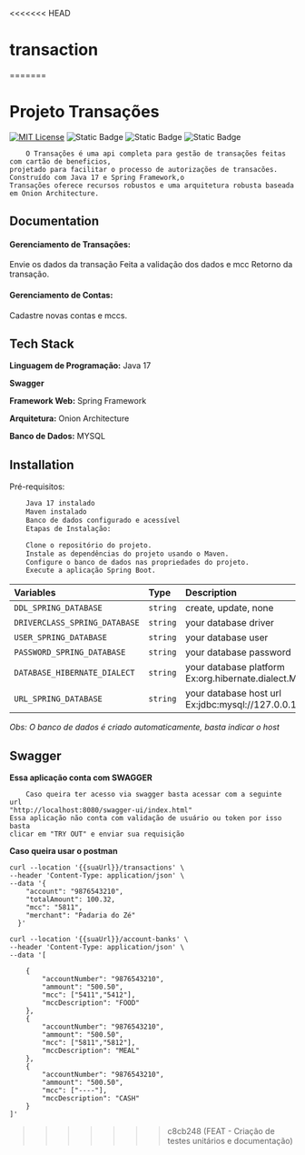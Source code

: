 <<<<<<< HEAD
# transaction
=======

# Projeto Transações
[![MIT License](https://img.shields.io/badge/License-MIT-green.svg)](https://choosealicense.com/licenses/mit/)  ![Static Badge](https://img.shields.io/badge/autor-Anderson-blue)
![Static Badge](https://img.shields.io/badge/stack-java17-blue)  ![Static Badge](https://img.shields.io/badge/framework-spring-green)


        O Transações é uma api completa para gestão de transações feitas com cartão de beneficios, 
    projetado para facilitar o processo de autorizações de transacões. Construído com Java 17 e Spring Framework,o 
    Transações oferece recursos robustos e uma arquitetura robusta baseada em Onion Architecture.


## Documentation


#### Gerenciamento de Transações:

Envie os dados da transação
Feita a validação dos dados e mcc 
Retorno da transação.

#### Gerenciamento de Contas:

Cadastre novas contas e mccs.


## Tech Stack


**Linguagem de Programação:** Java 17

**Swagger**

**Framework Web:** Spring Framework

**Arquitetura:** Onion Architecture

**Banco de Dados:** MYSQL


## Installation

Pré-requisitos:
```bash
    Java 17 instalado
    Maven instalado
    Banco de dados configurado e acessível
    Etapas de Instalação:

    Clone o repositório do projeto.
    Instale as dependências do projeto usando o Maven.
    Configure o banco de dados nas propriedades do projeto.
    Execute a aplicação Spring Boot.
```


| Variables | Type     | Description                                                     |
| :-------- | :------- |:----------------------------------------------------------------|
| `DDL_SPRING_DATABASE` | `string` | create, update, none                                            |
| `DRIVERCLASS_SPRING_DATABASE` | `string` | your database driver                                            |
| `USER_SPRING_DATABASE` | `string` | your database user                                              |
| `PASSWORD_SPRING_DATABASE` | `string` | your database password                                          |
| `DATABASE_HIBERNATE_DIALECT` | `string` | your database platform Ex:org.hibernate.dialect.MySQLDialect    |
| `URL_SPRING_DATABASE` | `string` | your database host url Ex:jdbc:mysql://127.0.0.1:3306/transacao |

*Obs: O banco de dados é criado automaticamente, basta indicar o host*

## Swagger

**Essa aplicação conta com SWAGGER**

        Caso queira ter acesso via swagger basta acessar com a seguinte url 
    "http://localhost:8080/swagger-ui/index.html"
    Essa aplicação não conta com validação de usuário ou token por isso basta 
    clicar em "TRY OUT" e enviar sua requisição 

**Caso queira usar o postman**

```curl transação
curl --location '{{suaUrl}}/transactions' \
--header 'Content-Type: application/json' \
--data '{
    "account": "9876543210",
    "totalAmount": 100.32,
    "mcc": "5811",
    "merchant": "Padaria do Zé"
  }'

```
```curl contas
curl --location '{{suaUrl}}/account-banks' \
--header 'Content-Type: application/json' \
--data '[

    {
        "accountNumber": "9876543210",
        "ammount": "500.50",
        "mcc": ["5411","5412"],
        "mccDescription": "FOOD"
    },
    {
        "accountNumber": "9876543210",
        "ammount": "500.50",
        "mcc": ["5811","5812"],
        "mccDescription": "MEAL"
    },
    {
        "accountNumber": "9876543210",
        "ammount": "500.50",
        "mcc": ["----"],
        "mccDescription": "CASH"
    }
]'
```

>>>>>>> c8cb248 (FEAT - Criação de testes unitários e documentação)
